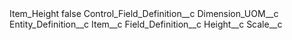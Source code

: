 <?xml version="1.0" encoding="UTF-8"?>
<CustomMetadata xmlns="http://soap.sforce.com/2006/04/metadata" xmlns:xsi="http://www.w3.org/2001/XMLSchema-instance" xmlns:xsd="http://www.w3.org/2001/XMLSchema">
    <label>Item_Height</label>
    <protected>false</protected>
    <values>
        <field>Control_Field_Definition__c</field>
        <value xsi:type="xsd:string">Dimension_UOM__c</value>
    </values>
    <values>
        <field>Entity_Definition__c</field>
        <value xsi:type="xsd:string">Item__c</value>
    </values>
    <values>
        <field>Field_Definition__c</field>
        <value xsi:type="xsd:string">Height__c</value>
    </values>
    <values>
        <field>Scale__c</field>
        <value xsi:nil="true"/>
    </values>
</CustomMetadata>
